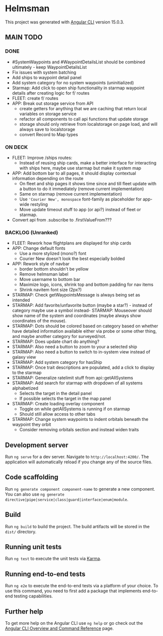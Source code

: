 # Helmsman

This project was generated with [Angular CLI](https://github.com/angular/angular-cli) version 15.0.3.

## MAIN TODO

### DONE

- #SystemWaypoints and #WaypointDetailsList should be combined ultimately - keep WaypointDetailsList
- Fix issues with system batching
- Add ships to waypoint detail panel
- Add system category for no system waypoints (uninitialized)
- Starmap: Add click to open ship functionality in starmap waypoint details after creating logic for f/<ship-id> routes
- FLEET: create f/<ship-id> routes
- APP: Break out storage service from API
  - create getters for anything that we are caching that return local variables on storage service
  - refactor all components to call api functions that update storage
  - storage should only retrieve from localstorage on page load, and will always save to localstorage
  - convert Record to Map types

### ON DECK

- FLEET: Improve /ships routes:
  - Instead of reusing ship cards, make a better interface for interacting with ships here, maybe use starmap but make it system map
- APP: Add bottom bar to all pages, it should display contextual information depending on the route
  - On fleet and ship pages it shows time since and till fleet update with a button to do it immediately (remove current implementation)
  - Same on starmap (remove current implementation)
  - Use `'Courier New', monospace` font-family as placeholder for app-wide restyling
  - Move update timeout stuff to app (or api?) instead of fleet or starmap.
- Convert api from .subscribe to .firstValueFrom???

### BACKLOG (Unranked)

- FLEET: Rework how flightplans are displayed for ship cards
- APP: Change default fonts
  - Use a more stylized (mono?) font
  - Courier New doesn't look the best especially bolded
- APP: Rework style of navbar
  - border bottom shouldn't be yellow
  - Remove helmsman label
  - Move username to bottom bar
  - Maximize logo, icons, shrink top and bottom padding for nav items
  - Shrink navitem font size (2px?)
- STARMAP: Check getWaypointsMessage is always being set as intended
- STARMAP: Add favorite/unfavorite button (maybe a star?) - instead of category maybe use a symbol instead- STARMAP: Mouseover should show name of the system and coordinates (maybe always show coordinates of the mouse).
- STARMAP: Dots should be colored based on category based on whether have detailed information available either via probe or some other thing, and maybe another category for surveyed/not.
- STARMAP: Does update chart do anything?
- STARMAP: Also need a button to zoom to your a selected ship
- STARMAP: Also need a button to switch to in-system view instead of galaxy view
- STARMAP: Add system category for hasShip
- STARMAP: Once trait descriptions are populated, add a click to display to the starmap
- STARMAP: Generalize ratelimit stuff from api::getAllSystems
- STARMAP: Add search for starmap with dropdown of all systems alphabetized
  - Selects the target in the detail panel
  - If possible selects the target in the map panel
- STARMAP: Create loading overlay component
  - Toggle on while getAllSystems is running if on starmap
  - Should still allow access to other tabs
- STARMAP: Change system waypoints to indent orbitals beneath the waypoint they orbit
  - Consider removing orbitals section and instead widen traits

## Development server

Run `ng serve` for a dev server. Navigate to `http://localhost:4200/`. The application will automatically reload if you change any of the source files.

## Code scaffolding

Run `ng generate component component-name` to generate a new component. You can also use `ng generate directive|pipe|service|class|guard|interface|enum|module`.

## Build

Run `ng build` to build the project. The build artifacts will be stored in the `dist/` directory.

## Running unit tests

Run `ng test` to execute the unit tests via [Karma](https://karma-runner.github.io).

## Running end-to-end tests

Run `ng e2e` to execute the end-to-end tests via a platform of your choice. To use this command, you need to first add a package that implements end-to-end testing capabilities.

## Further help

To get more help on the Angular CLI use `ng help` or go check out the [Angular CLI Overview and Command Reference](https://angular.io/cli) page.
